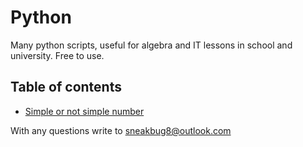 # Python
Many python scripts, useful for algebra and IT lessons in school and university.
Free to use.

## Table of contents
 * [Simple or not simple number](https://github.com/SneakBug8/Python-tasks/blob/master/Prost-Slogn.py)

With any questions write to sneakbug8@outlook.com
